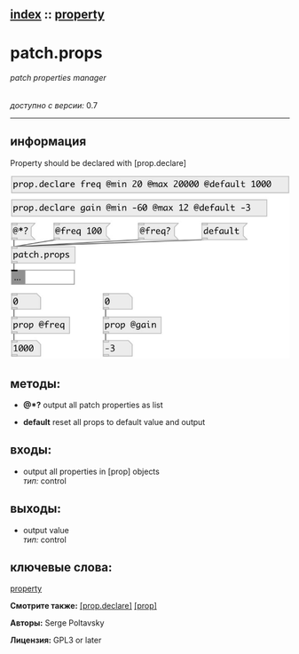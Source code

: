 [index](index.html) :: [property](category_property.html)
---

# patch.props

###### patch properties manager

*доступно с версии:* 0.7

---


## информация
Property should be declared with [prop.declare]


[![example](../examples/img/patch.props.jpg)](../examples/pd/patch.props.pd)





## методы:

* **@*?**
output all patch properties as list<br>

* **default**
reset all props to default value and output<br>






## входы:

* output all properties in [prop] objects<br>
_тип:_ control



## выходы:

* output value<br>
_тип:_ control



## ключевые слова:

[property](keywords/property.html)



**Смотрите также:**
[\[prop.declare\]](prop.declare.html)
[\[prop\]](prop.html)




**Авторы:** Serge Poltavsky




**Лицензия:** GPL3 or later





